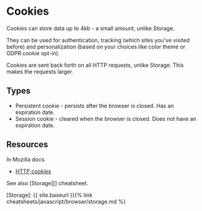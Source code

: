 # Cookies


Cookies can store data up to 4kb - a small amount, unlike Storage.

They can be used for authentication, tracking (which sites you've visited before) and personalization (based on your choices like color theme or GDPR cookie opt-in).

Cookies are sent back forth on all HTTP requests, unlike Storage. This makes the requests larger.


## Types

- Persistent cookie - persists after the browser is closed. Has an expiration date.
- Session cookie - cleared when the browser is closed. Does not have an expiration date.


## Resources

In Mozilla docs.

- [HTTP cookies](https://developer.mozilla.org/en-US/docs/Web/HTTP/Cookies) 

See also [Storage][] cheatsheet.

[Storage]: {{ site.baseurl }}{% link cheatsheets/javascript/browser/storage.md %}
